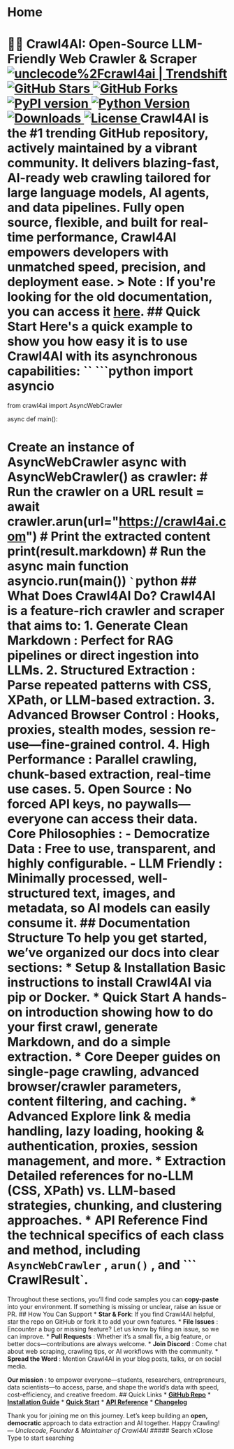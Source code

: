 # Home

# 🚀🤖 Crawl4AI: Open-Source LLM-Friendly Web Crawler & Scraper [ ![unclecode%2Fcrawl4ai | Trendshift](https://trendshift.io/api/badge/repositories/11716) ](https://docs.crawl4ai.com/<https:/trendshift.io/repositories/11716>) [ ![GitHub Stars](https://img.shields.io/github/stars/unclecode/crawl4ai?style=social) ](https://docs.crawl4ai.com/<https:/github.com/unclecode/crawl4ai/stargazers>) [ ![GitHub Forks](https://img.shields.io/github/forks/unclecode/crawl4ai?style=social) ](https://docs.crawl4ai.com/<https:/github.com/unclecode/crawl4ai/network/members>) [ ![PyPI version](https://badge.fury.io/py/crawl4ai.svg) ](https://docs.crawl4ai.com/<https:/badge.fury.io/py/crawl4ai>) [ ![Python Version](https://img.shields.io/pypi/pyversions/crawl4ai) ](https://docs.crawl4ai.com/<https:/pypi.org/project/crawl4ai/>) [ ![Downloads](https://static.pepy.tech/badge/crawl4ai/month) ](https://docs.crawl4ai.com/<https:/pepy.tech/project/crawl4ai>) [ ![License](https://img.shields.io/github/license/unclecode/crawl4ai) ](https://docs.crawl4ai.com/<https:/github.com/unclecode/crawl4ai/blob/main/LICENSE>) Crawl4AI is the #1 trending GitHub repository, actively maintained by a vibrant community. It delivers blazing-fast, AI-ready web crawling tailored for large language models, AI agents, and data pipelines. Fully open source, flexible, and built for real-time performance, **Crawl4AI** empowers developers with unmatched speed, precision, and deployment ease. > **Note** : If you're looking for the old documentation, you can access it [here](https://docs.crawl4ai.com/<https:/old.docs.crawl4ai.com>). ## Quick Start Here's a quick example to show you how easy it is to use Crawl4AI with its asynchronous capabilities: `` ```python import asyncio

from crawl4ai import AsyncWebCrawler

async def main():

# Create an instance of AsyncWebCrawler async with AsyncWebCrawler() as crawler: # Run the crawler on a URL result = await crawler.arun(url="https://crawl4ai.com") # Print the extracted content print(result.markdown) # Run the async main function asyncio.run(main()) ``` ` ```python ## What Does Crawl4AI Do? Crawl4AI is a feature-rich crawler and scraper that aims to: 1. **Generate Clean Markdown** : Perfect for RAG pipelines or direct ingestion into LLMs. 2. **Structured Extraction** : Parse repeated patterns with CSS, XPath, or LLM-based extraction. 3. **Advanced Browser Control** : Hooks, proxies, stealth modes, session re-use—fine-grained control. 4. **High Performance** : Parallel crawling, chunk-based extraction, real-time use cases. 5. **Open Source** : No forced API keys, no paywalls—everyone can access their data. **Core Philosophies** : - **Democratize Data** : Free to use, transparent, and highly configurable. - **LLM Friendly** : Minimally processed, well-structured text, images, and metadata, so AI models can easily consume it. ## Documentation Structure To help you get started, we’ve organized our docs into clear sections: * **Setup & Installation** Basic instructions to install Crawl4AI via pip or Docker. * **Quick Start** A hands-on introduction showing how to do your first crawl, generate Markdown, and do a simple extraction. * **Core** Deeper guides on single-page crawling, advanced browser/crawler parameters, content filtering, and caching. * **Advanced** Explore link & media handling, lazy loading, hooking & authentication, proxies, session management, and more. * **Extraction** Detailed references for no-LLM (CSS, XPath) vs. LLM-based strategies, chunking, and clustering approaches. * **API Reference** Find the technical specifics of each class and method, including ``` AsyncWebCrawler ``` , ``` arun() ``` , and ``` CrawlResult`.

Throughout these sections, you’ll find code samples you can **copy-paste** into your environment. If something is missing or unclear, raise an issue or PR. ## How You Can Support * **Star & Fork**: If you find Crawl4AI helpful, star the repo on GitHub or fork it to add your own features. * **File Issues** : Encounter a bug or missing feature? Let us know by filing an issue, so we can improve. * **Pull Requests** : Whether it’s a small fix, a big feature, or better docs—contributions are always welcome. * **Join Discord** : Come chat about web scraping, crawling tips, or AI workflows with the community. * **Spread the Word** : Mention Crawl4AI in your blog posts, talks, or on social media.

**Our mission** : to empower everyone—students, researchers, entrepreneurs, data scientists—to access, parse, and shape the world’s data with speed, cost-efficiency, and creative freedom. ## Quick Links * **[GitHub Repo](https://docs.crawl4ai.com/<https:/github.com/unclecode/crawl4ai>)** * **[Installation Guide](https://docs.crawl4ai.com/<core/installation/>)** * **[Quick Start](https://docs.crawl4ai.com/<core/quickstart/>)** * **[API Reference](https://docs.crawl4ai.com/<api/async-webcrawler/>)** * **[Changelog](https://docs.crawl4ai.com/<https:/github.com/unclecode/crawl4ai/blob/main/CHANGELOG.md>)**

Thank you for joining me on this journey. Let’s keep building an **open, democratic** approach to data extraction and AI together. Happy Crawling! — _Unclecode, Founder & Maintainer of Crawl4AI_ ##### Search xClose Type to start searching